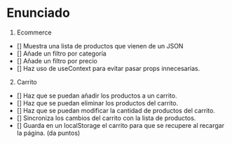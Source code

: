 # Enunciado

1. Ecommerce

  - [] Muestra una lista de productos que vienen de un JSON
  - [] Añade un filtro por categoría
  - [] Añade un filtro por precio
  - [] Haz uso de useContext para evitar pasar props innecesarias.

2. Carrito

  - [] Haz que se puedan añadir los productos a un carrito.
  - [] Haz que se puedan eliminar los productos del carrito.
  - [] Haz que se puedan modificar la cantidad de productos del carrito.
  - [] Sincroniza los cambios del carrito con la lista de productos.
  - [] Guarda en un localStorage el carrito para que se recupere al recargar la página. (da puntos)